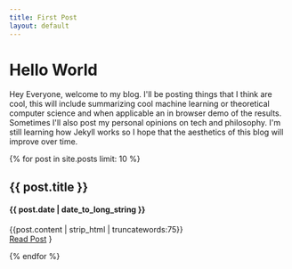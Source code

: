 ```yaml
---
title: First Post
layout: default
---
```


# Hello World

Hey Everyone, welcome to my blog. I'll be posting things that I think are cool, this will include summarizing cool machine learning or theoretical computer science and when applicable an in browser demo of the results. Sometimes I'll also post my personal opinions on tech and philosophy. I'm still learning how Jekyll works so I hope that the aesthetics of this blog will improve over time.

{% for post in site.posts limit: 10 %}
<div class="row-fluid">
  <div class="span12">
    <h2>{{ post.title }}</h2>
    <h4>{{ post.date | date_to_long_string }}</h4>
    <p>
      {{post.content | strip_html | truncatewords:75}}<br>
      <a href="{{ post.url }}">Read Post</a>
    }
    </p>
  </div>
</div>
{% endfor %}